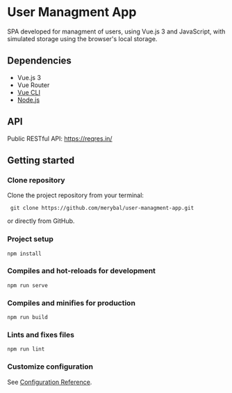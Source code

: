 # User Managment App

SPA developed for managment of users, using Vue.js 3 and JavaScript, with simulated storage using the browser's local storage.

## Dependencies
- Vue.js 3
- Vue Router
- [Vue CLI](https://cli.vuejs.org/)
- [Node.js](https://nodejs.org/es/)

## API

Public RESTful API: https://reqres.in/

## Getting started

### Clone repository

Clone the project repository from your terminal:
```
 git clone https://github.com/merybal/user-managment-app.git
```
or directly from GitHub.

### Project setup
```
npm install
```

### Compiles and hot-reloads for development
```
npm run serve
```

### Compiles and minifies for production
```
npm run build
```

### Lints and fixes files
```
npm run lint
```

### Customize configuration
See [Configuration Reference](https://cli.vuejs.org/config/).
